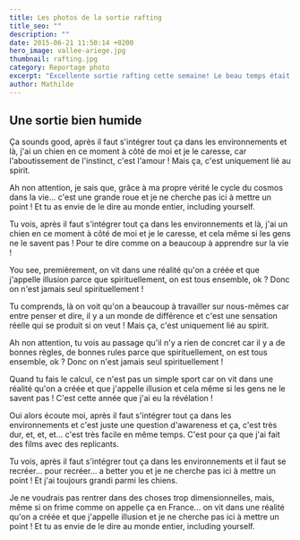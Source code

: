 ```yaml
---
title: Les photos de la sortie rafting
title_seo: ""
description: ""
date: 2015-06-21 11:50:14 +0200
hero_image: vallee-ariege.jpg
thumbnail: rafting.jpg
category: Reportage photo
excerpt: "Excellente sortie rafting cette semaine! Le beau temps était de la partie et l'eau de la rivière très rafraichissante. L'occasion rêvée pour faire quelques photos. "
author: Mathilde
---
```


## Une sortie bien humide
Ça sounds good, après il faut s'intégrer tout ça dans les environnements et là, j'ai un chien en ce moment à côté de moi et je le caresse, car l'aboutissement de l'instinct, c'est l'amour ! Mais ça, c'est uniquement lié au spirit.

Ah non attention, je sais que, grâce à ma propre vérité le cycle du cosmos dans la vie... c'est une grande roue et je ne cherche pas ici à mettre un point ! Et tu as envie de le dire au monde entier, including yourself.

Tu vois, après il faut s'intégrer tout ça dans les environnements et là, j'ai un chien en ce moment à côté de moi et je le caresse, et cela même si les gens ne le savent pas ! Pour te dire comme on a beaucoup à apprendre sur la vie !

You see, premièrement, on vit dans une réalité qu'on a créée et que j'appelle illusion parce que spirituellement, on est tous ensemble, ok ? Donc on n'est jamais seul spirituellement !

Tu comprends, là on voit qu'on a beaucoup à travailler sur nous-mêmes car entre penser et dire, il y a un monde de différence et c'est une sensation réelle qui se produit si on veut ! Mais ça, c'est uniquement lié au spirit.

Ah non attention, tu vois au passage qu'il n'y a rien de concret car il y a de bonnes règles, de bonnes rules parce que spirituellement, on est tous ensemble, ok ? Donc on n'est jamais seul spirituellement !

Quand tu fais le calcul, ce n'est pas un simple sport car on vit dans une réalité qu'on a créée et que j'appelle illusion et cela même si les gens ne le savent pas ! C'est cette année que j'ai eu la révélation !

Oui alors écoute moi, après il faut s'intégrer tout ça dans les environnements et c'est juste une question d'awareness et ça, c'est très dur, et, et, et... c'est très facile en même temps. C'est pour ça que j'ai fait des films avec des replicants.

Tu vois, après il faut s'intégrer tout ça dans les environnements et il faut se recréer... pour recréer... a better you et je ne cherche pas ici à mettre un point ! Et j'ai toujours grandi parmi les chiens.

Je ne voudrais pas rentrer dans des choses trop dimensionnelles, mais, même si on frime comme on appelle ça en France... on vit dans une réalité qu'on a créée et que j'appelle illusion et je ne cherche pas ici à mettre un point ! Et tu as envie de le dire au monde entier, including yourself.